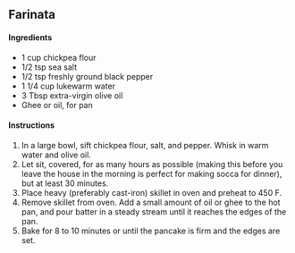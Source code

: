 ## Farinata 

#### Ingredients
* 1 cup chickpea flour
* 1/2 tsp sea salt
* 1/2 tsp freshly ground black pepper
* 1 1/4 cup lukewarm water
* 3 Tbsp extra-virgin olive oil
* Ghee or oil, for pan

#### Instructions
1. In a large bowl, sift chickpea flour, salt, and pepper. Whisk in warm water and olive oil. 
1. Let sit, covered, for as many hours as possible (making this before you leave the house in the morning is perfect for making socca for dinner), but at least 30 minutes.
2. Place heavy (preferably cast-iron) skillet in oven and preheat to 450 F.
3. Remove skillet from oven. Add a small amount of oil or ghee to the hot pan, and pour batter in a steady stream until it reaches the edges of the pan. 
4. Bake for 8 to 10 minutes or until the pancake is firm and the edges are set.
